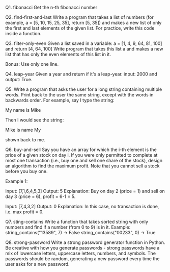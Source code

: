 Q1. fibonacci
Get the n-th fibonacci number


Q2. find-first-and-last
Write a program that takes a list of numbers (for example, a = [5, 10, 15, 25, 35], return [5, 35]) 
and makes a new list of only the first and last elements of the given list. 
For practice, write this code inside a function.


Q3. filter-only-even
Given a list saved in a variable: a = [1, 4, 9, 64, 81, 100] and return [4, 64, 100] 
Write program that takes this list a and makes a new list that has only the even elements of this list in it. 

Bonus: Use only one line.


Q4. leap-year
Given a year and return if it's a leap-year.
input: 2000 and output: True.


Q5. Write a program that asks the user for a long string containing multiple words. 
Print back to the user the same string, except with the words in backwards order. For example, say I type the string:

My name is Mike

Then I would see the string:
      
Mike is name My

shown back to me.


Q6. buy-and-sell
Say you have an array for which the i-th element is the price of a given stock on day i.
If you were only permitted to complete at most one transaction (i.e., buy one and sell one share of the stock), design an algorithm to find the maximum profit.
Note that you cannot sell a stock before you buy one.

Example 1:

Input: [7,1,6,4,5,3]
Output: 5
Explanation: Buy on day 2 (price = 1) and sell on day 3 (price = 6), profit = 6-1 = 5.

Input: [7,4,3,2]
Output: 0
Explanation: In this case, no transaction is done, i.e. max profit = 0.


Q7. sting-contains
Write a function that takes sorted string with only numbers and find if a number (from 0 to 9) is in it. 
Example: 
string_contains("13589", 7) -> False
string_contains("00233", 0) -> True


Q8. strong-password
Write a strong password generator function in Python. 
Be creative with how you generate passwords - strong passwords have a mix of lowercase letters, uppercase letters, numbers, and symbols. 
The passwords should be random, generating a new password every time the user asks for a new password. 

